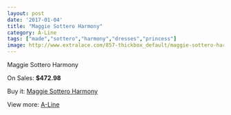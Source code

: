 ```yaml
---
layout: post
date: '2017-01-04'
title: "Maggie Sottero Harmony"
category: A-Line
tags: ["made","sottero","harmony","dresses","princess"]
image: http://www.extralace.com/857-thickbox_default/maggie-sottero-harmony.jpg
---
```

Maggie Sottero Harmony

On Sales: **$472.98**
<a href="https://www.extralace.com/a-line/405-maggie-sottero-harmony.html"><amp-img layout="responsive" width="600" height="600" src="//www.extralace.com/857-thickbox_default/maggie-sottero-harmony.jpg" alt="Maggie Sottero Harmony 0" /></a>
<a href="https://www.extralace.com/a-line/405-maggie-sottero-harmony.html"><amp-img layout="responsive" width="600" height="600" src="//www.extralace.com/858-thickbox_default/maggie-sottero-harmony.jpg" alt="Maggie Sottero Harmony 1" /></a>

Buy it: [Maggie Sottero Harmony](https://www.extralace.com/a-line/405-maggie-sottero-harmony.html "Maggie Sottero Harmony")

View more: [A-Line](https://www.extralace.com/2-a-line "A-Line")